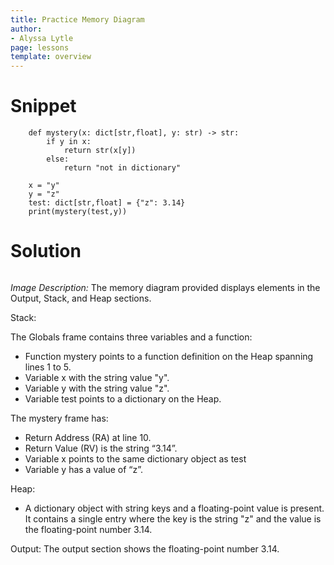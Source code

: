 ```yaml
---
title: Practice Memory Diagram
author:
- Alyssa Lytle
page: lessons
template: overview
---
```


# Snippet

```
    def mystery(x: dict[str,float], y: str) -> str:
        if y in x:
            return str(x[y])
        else:
            return "not in dictionary"

    x = "y"
    y = "z"
    test: dict[str,float] = {"z": 3.14}
    print(mystery(test,y))
```

# Solution


<img class="img-fluid" src="/static/practice-mem-diagrams/mystery-dict-sol.png" alt=""  />

*Image Description:*
The memory diagram provided displays elements in the Output, Stack, and Heap sections.

Stack:

The Globals frame contains three variables and a function:
* Function mystery points to a function definition on the Heap spanning lines 1 to 5.
* Variable x with the string value "y".
* Variable y with the string value "z".
* Variable test points to a dictionary on the Heap.

The mystery frame has:
* Return Address (RA) at line 10.
* Return Value (RV) is the string “3.14”.
* Variable x points to the same dictionary object as test
* Variable y has a value of “z”.

Heap:
* A dictionary object with string keys and a floating-point value is present. It contains a single entry where the key is the string "z" and the value is the floating-point number 3.14.

Output:
The output section shows the floating-point number 3.14.